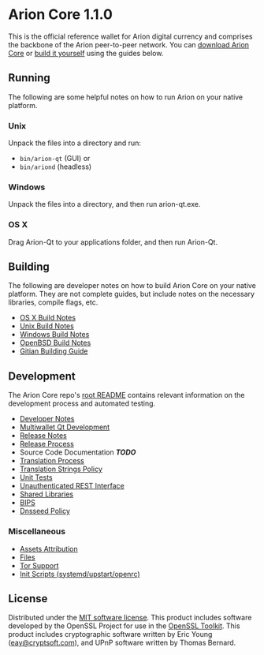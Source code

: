 Arion Core 1.1.0
=====================

This is the official reference wallet for Arion digital currency and comprises the backbone of the Arion peer-to-peer network. You can [download Arion Core](https://www.arion.org/#wallets) or [build it yourself](#building) using the guides below.

Running
---------------------
The following are some helpful notes on how to run Arion on your native platform.

### Unix

Unpack the files into a directory and run:

- `bin/arion-qt` (GUI) or
- `bin/ariond` (headless)

### Windows

Unpack the files into a directory, and then run arion-qt.exe.

### OS X

Drag Arion-Qt to your applications folder, and then run Arion-Qt.



Building
---------------------
The following are developer notes on how to build Arion Core on your native platform. They are not complete guides, but include notes on the necessary libraries, compile flags, etc.

- [OS X Build Notes](build-osx.md)
- [Unix Build Notes](build-unix.md)
- [Windows Build Notes](build-windows.md)
- [OpenBSD Build Notes](build-openbsd.md)
- [Gitian Building Guide](gitian-building.md)

Development
---------------------
The Arion Core repo's [root README](/README.md) contains relevant information on the development process and automated testing.

- [Developer Notes](developer-notes.md)
- [Multiwallet Qt Development](multiwallet-qt.md)
- [Release Notes](release-notes.md)
- [Release Process](release-process.md)
- Source Code Documentation ***TODO***
- [Translation Process](translation_process.md)
- [Translation Strings Policy](translation_strings_policy.md)
- [Unit Tests](unit-tests.md)
- [Unauthenticated REST Interface](REST-interface.md)
- [Shared Libraries](shared-libraries.md)
- [BIPS](bips.md)
- [Dnsseed Policy](dnsseed-policy.md)


### Miscellaneous
- [Assets Attribution](assets-attribution.md)
- [Files](files.md)
- [Tor Support](tor.md)
- [Init Scripts (systemd/upstart/openrc)](init.md)

License
---------------------
Distributed under the [MIT software license](http://www.opensource.org/licenses/mit-license.php).
This product includes software developed by the OpenSSL Project for use in the [OpenSSL Toolkit](https://www.openssl.org/). This product includes
cryptographic software written by Eric Young ([eay@cryptsoft.com](mailto:eay@cryptsoft.com)), and UPnP software written by Thomas Bernard.
